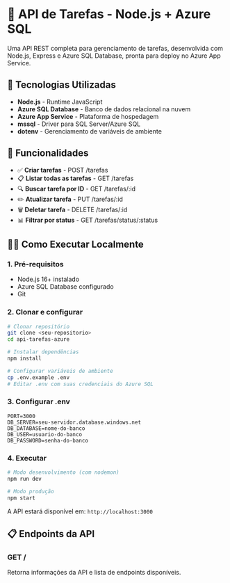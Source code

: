 # 📝 API de Tarefas - Node.js + Azure SQL

Uma API REST completa para gerenciamento de tarefas, desenvolvida com Node.js, Express e Azure SQL Database, pronta para deploy no Azure App Service.

## 🚀 Tecnologias Utilizadas

- **Node.js** - Runtime JavaScript
- **Azure SQL Database** - Banco de dados relacional na nuvem
- **Azure App Service** - Plataforma de hospedagem
- **mssql** - Driver para SQL Server/Azure SQL
- **dotenv** - Gerenciamento de variáveis de ambiente

## 🔧 Funcionalidades

- ✅ **Criar tarefas** - POST /tarefas
- 📋 **Listar todas as tarefas** - GET /tarefas
- 🔍 **Buscar tarefa por ID** - GET /tarefas/:id
- ✏️ **Atualizar tarefa** - PUT /tarefas/:id
- 🗑️ **Deletar tarefa** - DELETE /tarefas/:id
- 📊 **Filtrar por status** - GET /tarefas/status/:status

## 🏃‍♂️ Como Executar Localmente

### 1. Pré-requisitos
- Node.js 16+ instalado
- Azure SQL Database configurado
- Git

### 2. Clonar e configurar
```bash
# Clonar repositório
git clone <seu-repositorio>
cd api-tarefas-azure

# Instalar dependências
npm install

# Configurar variáveis de ambiente
cp .env.example .env
# Editar .env com suas credenciais do Azure SQL
```

### 3. Configurar .env
```env
PORT=3000
DB_SERVER=seu-servidor.database.windows.net
DB_DATABASE=nome-do-banco
DB_USER=usuario-do-banco
DB_PASSWORD=senha-do-banco
```

### 4. Executar
```bash
# Modo desenvolvimento (com nodemon)
npm run dev

# Modo produção
npm start
```

A API estará disponível em: `http://localhost:3000`

## 📋 Endpoints da API

### GET /
Retorna informações da API e lista de endpoints disponíveis.
